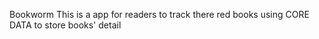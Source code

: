 Bookworm
This is a app for readers to track there red books  using CORE DATA to store books' detail 
